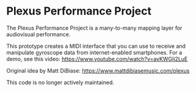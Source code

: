 # Plexus Performance Project

The Plexus Performance Project is a many-to-many mapping layer for audiovisual performance.

This prototype creates a MIDI interface that you can use to receive and manipulate gyroscope data from internet-enabled smartphones.
For a demo, see this video: https://www.youtube.com/watch?v=avKWGIj2LuE

Original idea by Matt DiBiase: https://www.mattdibiasemusic.com/plexus

This code is no longer actively maintained.
